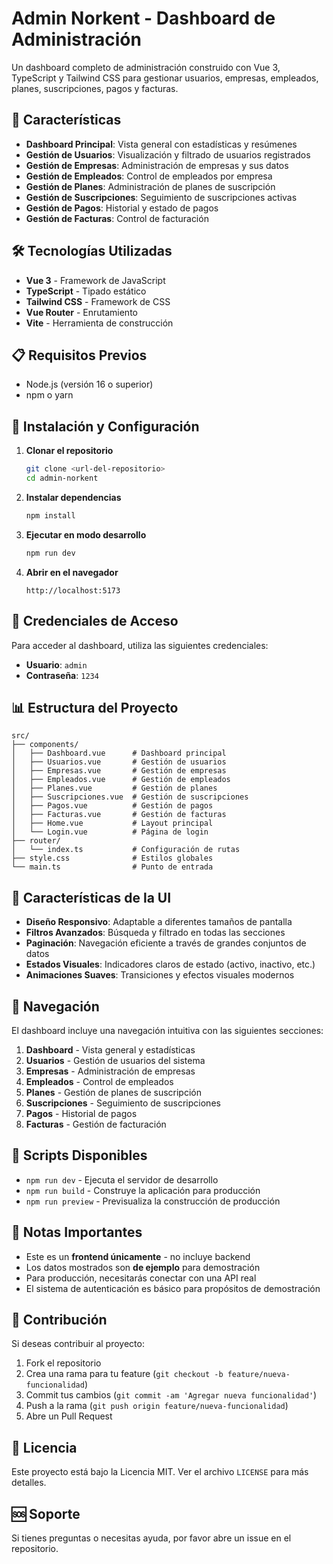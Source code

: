 # Admin Norkent - Dashboard de Administración

Un dashboard completo de administración construido con Vue 3, TypeScript y Tailwind CSS para gestionar usuarios, empresas, empleados, planes, suscripciones, pagos y facturas.

## 🚀 Características

- **Dashboard Principal**: Vista general con estadísticas y resúmenes
- **Gestión de Usuarios**: Visualización y filtrado de usuarios registrados
- **Gestión de Empresas**: Administración de empresas y sus datos
- **Gestión de Empleados**: Control de empleados por empresa
- **Gestión de Planes**: Administración de planes de suscripción
- **Gestión de Suscripciones**: Seguimiento de suscripciones activas
- **Gestión de Pagos**: Historial y estado de pagos
- **Gestión de Facturas**: Control de facturación

## 🛠️ Tecnologías Utilizadas

- **Vue 3** - Framework de JavaScript
- **TypeScript** - Tipado estático
- **Tailwind CSS** - Framework de CSS
- **Vue Router** - Enrutamiento
- **Vite** - Herramienta de construcción

## 📋 Requisitos Previos

- Node.js (versión 16 o superior)
- npm o yarn

## 🚀 Instalación y Configuración

1. **Clonar el repositorio**
   ```bash
   git clone <url-del-repositorio>
   cd admin-norkent
   ```

2. **Instalar dependencias**
   ```bash
   npm install
   ```

3. **Ejecutar en modo desarrollo**
   ```bash
   npm run dev
   ```

4. **Abrir en el navegador**
   ```
   http://localhost:5173
   ```

## 🔐 Credenciales de Acceso

Para acceder al dashboard, utiliza las siguientes credenciales:

- **Usuario**: `admin`
- **Contraseña**: `1234`

## 📊 Estructura del Proyecto

```
src/
├── components/
│   ├── Dashboard.vue      # Dashboard principal
│   ├── Usuarios.vue       # Gestión de usuarios
│   ├── Empresas.vue       # Gestión de empresas
│   ├── Empleados.vue      # Gestión de empleados
│   ├── Planes.vue         # Gestión de planes
│   ├── Suscripciones.vue  # Gestión de suscripciones
│   ├── Pagos.vue          # Gestión de pagos
│   ├── Facturas.vue       # Gestión de facturas
│   ├── Home.vue           # Layout principal
│   └── Login.vue          # Página de login
├── router/
│   └── index.ts           # Configuración de rutas
├── style.css              # Estilos globales
└── main.ts                # Punto de entrada
```

## 🎨 Características de la UI

- **Diseño Responsivo**: Adaptable a diferentes tamaños de pantalla
- **Filtros Avanzados**: Búsqueda y filtrado en todas las secciones
- **Paginación**: Navegación eficiente a través de grandes conjuntos de datos
- **Estados Visuales**: Indicadores claros de estado (activo, inactivo, etc.)
- **Animaciones Suaves**: Transiciones y efectos visuales modernos

## 📱 Navegación

El dashboard incluye una navegación intuitiva con las siguientes secciones:

1. **Dashboard** - Vista general y estadísticas
2. **Usuarios** - Gestión de usuarios del sistema
3. **Empresas** - Administración de empresas
4. **Empleados** - Control de empleados
5. **Planes** - Gestión de planes de suscripción
6. **Suscripciones** - Seguimiento de suscripciones
7. **Pagos** - Historial de pagos
8. **Facturas** - Gestión de facturación

## 🔧 Scripts Disponibles

- `npm run dev` - Ejecuta el servidor de desarrollo
- `npm run build` - Construye la aplicación para producción
- `npm run preview` - Previsualiza la construcción de producción

## 📝 Notas Importantes

- Este es un **frontend únicamente** - no incluye backend
- Los datos mostrados son **de ejemplo** para demostración
- Para producción, necesitarás conectar con una API real
- El sistema de autenticación es básico para propósitos de demostración

## 🤝 Contribución

Si deseas contribuir al proyecto:

1. Fork el repositorio
2. Crea una rama para tu feature (`git checkout -b feature/nueva-funcionalidad`)
3. Commit tus cambios (`git commit -am 'Agregar nueva funcionalidad'`)
4. Push a la rama (`git push origin feature/nueva-funcionalidad`)
5. Abre un Pull Request

## 📄 Licencia

Este proyecto está bajo la Licencia MIT. Ver el archivo `LICENSE` para más detalles.

## 🆘 Soporte

Si tienes preguntas o necesitas ayuda, por favor abre un issue en el repositorio.